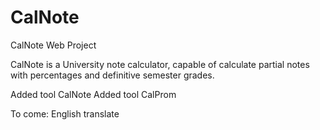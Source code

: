 # CalNote
CalNote Web Project

CalNote is a University note calculator, capable of calculate partial notes with percentages and definitive semester grades.

Added tool CalNote
Added tool CalProm

To come: 
English translate
